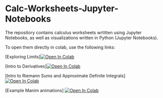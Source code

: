 # Calc-Worksheets-Jupyter-Notebooks
The repository contains calculus worksheets wrtitten using Jupyter Notebooks, as well as visualizations written in Python (Jupyter Notebooks).

To open them directly in colab, use the following links:

[Exploring Limits][![Open In Colab](https://colab.research.google.com/assets/colab-badge.svg)](https://colab.research.google.com/github/brbushka/Calc-Worksheets-Jupyter-Notebooks-/blob/main/Exploring%20Limits%20(GC).ipynb)
 
[Intro to Derivatives][![Open In Colab](https://colab.research.google.com/assets/colab-badge.svg)](https://colab.research.google.com/github/brbushka/Calc-Worksheets-Jupyter-Notebooks-/blob/main/Intro%20to%20Derivatives%20New%20(GC).ipynb)

[Intro to Riemann Sums and Approximate Definite Integrals] [![Open In Colab](https://colab.research.google.com/assets/colab-badge.svg)](https://github.com/brbushka/Calc-Worksheets-Jupyter-Notebooks-/blob/main/Intro%20to%20Riemann%20Sums%20and%20Approx%20Definite%20Integrals%20(GC).ipynb)

[Example Manim animations]  [![Open In Colab](https://colab.research.google.com/assets/colab-badge.svg)](https://github.com/brbushka/Calc-Worksheets-Jupyter-Notebooks-/blob/main/Manimation.ipynb)
